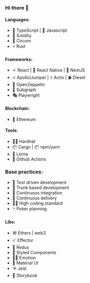 ### Hi there 👋

#### Languages:
- 💪 TypeScript | 👻 Javascript
- 💎 Solidity
- 🧬 Circom
- ⚡ Rust

#### Frameworks:
- ⚛️ React | 📱 React Native | 🚧 NextJS
- 🔥 Apollo/Juniper | ⚡ Actix | ⛽ Diesel
- 💎 OpenZeppelin
- 🌋 Subgraph
- 🎭 Playwright

#### Blockchain:
- 🚀 Ethereum

#### Tools:
- 👷‍♂️ Hardhat
- 📦 Cargo | 📦 npm/yarn
- 🐉 Lerna
- 🦾 Github Actions

### Base practices:
- 🧪 Test driven development
- 🚤 Trunk based development
- 🏃 Continuous integration
- 🚚 Continuous delivery
- 👨‍💻 High coding standard
- 🃏 Poker planning

#### Libs:
- 🕸 Ethers | web3
- ☄️ Effector
- 🦆 Redux
- 💅 Styled Components
- 👩‍🎤 Emotion
- 🎱 Material UI
- 🪅 Jest
- 📕 Storybook
